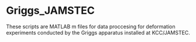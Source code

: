 # Griggs_JAMSTEC
These scripts are MATLAB m files for data proccesing for deformation experiments conducted by the Griggs apparatus installed at KCC/JAMSTEC. 
